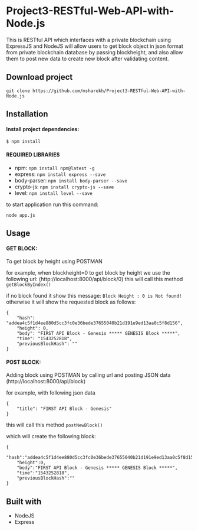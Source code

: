 # Project3-RESTful-Web-API-with-Node.js

This is RESTful API which interfaces with a private blockchain using ExpressJS and NodeJS will allow users to get block object in json format from  private blockchain database by passing blockheight, and also allow them to post new data to create new block after validating content.

## Download project
```
git clone https://github.com/msharekh/Project3-RESTful-Web-API-with-Node.js
```


## Installation 

#### Install project dependencies:
```
$ npm install
```

#### REQUIRED LIBRARIES
- npm:            `npm install npm@latest -g`
- express:        `npm install express --save`
- body-parser:    `npm install body-parser --save`
- crypto-js:      `npm install crypto-js --save`
- level:          `npm install level --save`


to start application run this command:
```
node app.js
```

## Usage
 
#### GET BLOCK:

To get block by height using POSTMAN

for example, when blockheight=0 to get block by height we use the following url:
(http://localhost:8000/api/block/0)
this will call this method     `getBlockByIndex()` 

if no block found it show this message:
     ```
     Block Height : 0 is Not found!
     ```
otherwise it will show the requested block as follows:
```
{
    "hash": "addea4c5f1d4ee880d5cc3fc0e36bede37655040b21d191e9ed13aa0c5f8d156",
    "height": 0,
    "body": "FIRST API Block - Genesis ***** GENESIS Block *****",
    "time": "1543252818",
    "previousBlockHash": ""
}
```
 
#### POST BLOCK:

Adding block using POSTMAN by calling url and posting JSON data
(http://localhost:8000/api/block)

for example, with following json data
```
{ 
  	"title": "FIRST API Block - Genesis"
}
```
this will call this method     `postNewBlock()` 

which will create the following block:
```
{
    "hash":"addea4c5f1d4ee880d5cc3fc0e36bede37655040b21d191e9ed13aa0c5f8d156",
    "height":0,
    "body":"FIRST API Block - Genesis ***** GENESIS Block *****",
    "time":"1543252818",
    "previousBlockHash":""
}
```


## Built with
- NodeJS
- Express


